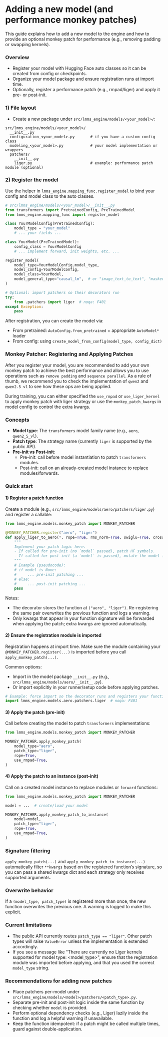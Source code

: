# Adding a new model (and performance monkey patches)

This guide explains how to add a new model to the engine and how to provide an optional monkey patch for performance (e.g., removing padding or swapping kernels).

### Overview

- Register your model with Hugging Face auto classes so it can be created from config or checkpoints.
- Organize your model package and ensure registration runs at import time.
- Optionally, register a performance patch (e.g., rmpad/liger) and apply it pre- or post-init.

### 1) File layout

- Create a new package under `src/lmms_engine/models/<your_model>/`:

```
src/lmms_engine/models/<your_model>/
  __init__.py
  configuration_<your_model>.py       # if you have a custom config class
  modeling_<your_model>.py            # your model implementation or wrappers
  patchers/
    __init__.py
    liger.py                          # example: performance patch module (optional)
```

### 2) Register the model

Use the helper in `lmms_engine.mapping_func.register_model` to bind your config and model class to the auto classes.

```python
# src/lmms_engine/models/<your_model>/__init__.py
from transformers import PretrainedConfig, PreTrainedModel
from lmms_engine.mapping_func import register_model

class YourModelConfig(PretrainedConfig):
    model_type = "your_model"
    # ... your fields ...

class YourModel(PreTrainedModel):
    config_class = YourModelConfig
    # ... implement forward, init weights, etc. ...

register_model(
    model_type=YourModelConfig.model_type,
    model_config=YourModelConfig,
    model_class=YourModel,
    model_general_type="causal_lm",  # or "image_text_to_text", "masked_lm", "general"
)

# Optional: import patchers so their decorators run
try:
    from .patchers import liger  # noqa: F401
except Exception:
    pass
```

After registration, you can create the model via:
- From pretrained: `AutoConfig.from_pretrained` + appropriate `AutoModel*` loader
- From config: using `create_model_from_config(model_type, config_dict)`

### Monkey Patcher: Registering and Applying Patches

After you register your model, you are recommended to add your own monkey patch to achieve the best performance and allows you to use operations such as `remove padding` and `sequence parallel`. As a rule of thumb, we recommend you to check the implementation of `qwen2` and `qwen2.5 vl` to see how these ops are being applied.

During training, you can either specified the `use_rmpad` or `use_liger_kernel` to apply monkey patch with liger strategy or use the `monkey_patch_kwargs` in model config to control the extra kwargs.

### Concepts

- **Model type**: The `transformers` model family name (e.g., `aero`, `qwen2_5_vl`).
- **Patch type**: The strategy name (currently `liger` is supported by the public API).
- **Pre-init vs Post-init**:
  - Pre-init: call before model instantiation to patch `transformers` modules.
  - Post-init: call on an already-created model instance to replace modules/forwards.

### Quick start

#### 1) Register a patch function

Create a module (e.g., `src/lmms_engine/models/aero/patchers/liger.py`) and register a callable:

```python
from lmms_engine.models.monkey_patch import MONKEY_PATCHER

@MONKEY_PATCHER.register("aero", "liger")
def apply_liger_to_aero(*, rope=True, rms_norm=True, swiglu=True, cross_entropy=False, fused_linear_cross_entropy=True, use_rmpad=False, model=None, **kwargs):
    """
    Implement your patch logic here.
    - If called for pre-init (no `model` passed), patch HF symbols.
    - If called for post-init (a `model` is passed), mutate the model instance.
    """
    # Example (pseudocode):
    # if model is None:
    #     ... pre-init patching ...
    # else:
    #     ... post-init patching ...
    pass
```

Notes:
- The decorator stores the function at `("aero", "liger")`. Re-registering the same pair overwrites the previous function and logs a warning.
- Only kwargs that appear in your function signature will be forwarded when applying the patch; extra kwargs are ignored automatically.

#### 2) Ensure the registration module is imported

Registration happens at import time. Make sure the module containing your `@MONKEY_PATCHER.register(...)` is imported before you call `apply_monkey_patch(...)`.

Common options:
- Import in the model package `__init__.py` (e.g., `src/lmms_engine/models/aero/__init__.py`).
- Or import explicitly in your runner/setup code before applying patches.

```python
# Example: force import so the decorator runs and registers your function
import lmms_engine.models.aero.patchers.liger  # noqa: F401
```

#### 3) Apply the patch (pre-init)

Call before creating the model to patch `transformers` implementations:

```python
from lmms_engine.models.monkey_patch import MONKEY_PATCHER

MONKEY_PATCHER.apply_monkey_patch(
    model_type="aero",
    patch_type="liger",
    rope=True,
    use_rmpad=True,
)
```

#### 4) Apply the patch to an instance (post-init)

Call on a created model instance to replace modules or `forward` functions:

```python
from lmms_engine.models.monkey_patch import MONKEY_PATCHER

model = ...  # create/load your model

MONKEY_PATCHER.apply_monkey_patch_to_instance(
    model=model,
    patch_type="liger",
    rope=True,
    use_rmpad=True,
)
```

### Signature filtering

`apply_monkey_patch(...)` and `apply_monkey_patch_to_instance(...)` automatically filter `**kwargs` based on the registered function’s signature, so you can pass a shared kwargs dict and each strategy only receives supported arguments.

### Overwrite behavior

If a `(model_type, patch_type)` is registered more than once, the new function overwrites the previous one. A warning is logged to make this explicit.

### Current limitations

- The public API currently routes `patch_type == "liger"`. Other patch types will raise `ValueError` unless the implementation is extended accordingly.
- If you see a message like "There are currently no Liger kernels supported for model type: <model_type>", ensure that the registration module was imported before applying, and that you used the correct `model_type` string.

### Recommendations for adding new patches

- Place patchers per-model under `src/lmms_engine/models/<model>/patchers/<patch_type>.py`.
- Separate pre-init and post-init logic inside the same function by checking whether `model` is provided.
- Perform optional dependency checks (e.g., Liger) lazily inside the function and log a helpful warning if unavailable.
- Keep the function idempotent: if a patch might be called multiple times, guard against double-application.


